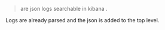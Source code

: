 
> are json logs searchable in kibana .      

Logs are already parsed and the json is added to the top level.​
